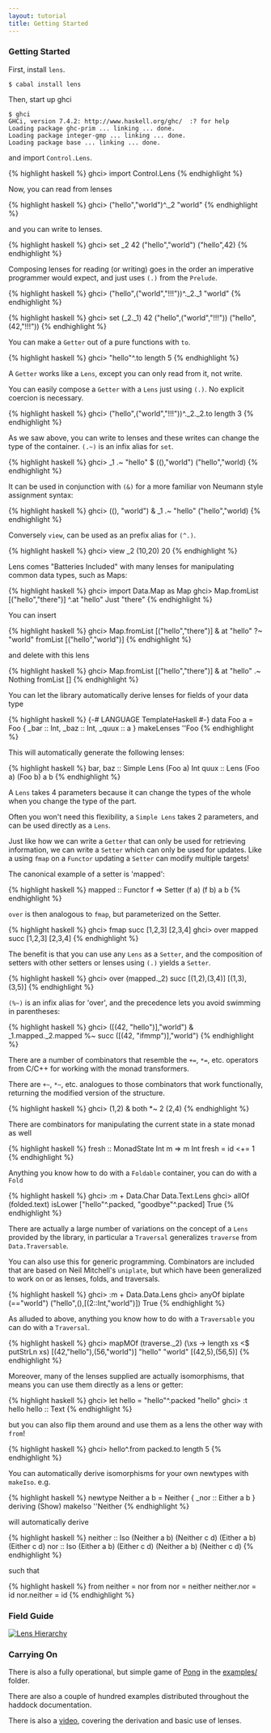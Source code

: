 ```yaml
---
layout: tutorial
title: Getting Started
---
```


### Getting Started

First, install `lens`.

    $ cabal install lens

Then, start up ghci

    $ ghci
    GHCi, version 7.4.2: http://www.haskell.org/ghc/  :? for help
    Loading package ghc-prim ... linking ... done.
    Loading package integer-gmp ... linking ... done.
    Loading package base ... linking ... done.

and import `Control.Lens`.

{% highlight haskell %}
ghci> import Control.Lens
{% endhighlight %}

Now, you can read from lenses

{% highlight haskell %}
ghci> ("hello","world")^._2
"world"
{% endhighlight %}

and you can write to lenses.

{% highlight haskell %}
ghci> set _2 42 ("hello","world")
("hello",42)
{% endhighlight %}

Composing lenses for reading (or writing) goes in the order an imperative programmer would expect, and just uses `(.)` from the `Prelude`.

{% highlight haskell %}
ghci> ("hello",("world","!!!"))^._2._1
"world"
{% endhighlight %}

{% highlight haskell %}
ghci> set (_2._1) 42 ("hello",("world","!!!"))
("hello",(42,"!!!"))
{% endhighlight %}

You can make a `Getter` out of a pure functions with `to`.

{% highlight haskell %}
ghci> "hello"^.to length
5
{% endhighlight %}

A `Getter` works like a `Lens`, except you can only read from it, not write.

You can easily compose a `Getter` with a `Lens` just using `(.)`. No explicit coercion is necessary.

{% highlight haskell %}
ghci> ("hello",("world","!!!"))^._2._2.to length
3
{% endhighlight %}

As we saw above, you can write to lenses and these writes can change the type of the container. `(.~)` is an infix alias for `set`.

{% highlight haskell %}
ghci> _1 .~ "hello" $ ((),"world")
("hello","world)
{% endhighlight %}

It can be used in conjunction with `(&)` for a more familiar von Neumann style assignment syntax:

{% highlight haskell %}
ghci> ((), "world") & _1 .~ "hello"
("hello","world)
{% endhighlight %}

Conversely `view`, can be used as an prefix alias for `(^.)`.

{% highlight haskell %}
ghci> view _2 (10,20)
20
{% endhighlight %}

Lens comes "Batteries Included" with many lenses for manipulating common data types, such as Maps:

{% highlight haskell %}
ghci> import Data.Map as Map
ghci> Map.fromList [("hello","there")] ^.at "hello"
Just "there"
{% endhighlight %}

You can insert

{% highlight haskell %}
ghci> Map.fromList [("hello","there")] & at "hello" ?~ "world"
fromList [("hello","world")]
{% endhighlight %}

and delete with this lens

{% highlight haskell %}
ghci> Map.fromList [("hello","there")] & at "hello" .~ Nothing
fromList []
{% endhighlight %}

You can let the library automatically derive lenses for fields of your data type

{% highlight haskell %}
{-# LANGUAGE TemplateHaskell #-}
data Foo a = Foo { _bar :: Int, _baz :: Int, _quux :: a }
makeLenses ''Foo
{% endhighlight %}

This will automatically generate the following lenses:

{% highlight haskell %}
bar, baz :: Simple Lens (Foo a) Int
quux :: Lens (Foo a) (Foo b) a b
{% endhighlight %}

A `Lens` takes 4 parameters because it can change the types of the whole when you change the type of the part.

Often you won't need this flexibility, a `Simple Lens` takes 2 parameters, and can be used directly as a `Lens`.

Just like how we can write a `Getter` that can only be used for retrieving information, we can write a `Setter`
which can only be used for updates. Like a using `fmap` on a `Functor` updating a `Setter` can modify multiple
targets!

The canonical example of a setter is 'mapped':

{% highlight haskell %}
mapped :: Functor f => Setter (f a) (f b) a b
{% endhighlight %}

`over` is then analogous to `fmap`, but parameterized on the Setter.

{% highlight haskell %}
ghci> fmap succ [1,2,3]
[2,3,4]
ghci> over mapped succ [1,2,3]
[2,3,4]
{% endhighlight %}

The benefit is that you can use any `Lens` as a `Setter`, and the composition of setters with other setters or lenses using `(.)` yields
a `Setter`.

{% highlight haskell %}
ghci> over (mapped._2) succ [(1,2),(3,4)]
[(1,3),(3,5)]
{% endhighlight %}

`(%~)` is an infix alias for 'over', and the precedence lets you avoid swimming in parentheses:

{% highlight haskell %}
ghci> ([(42, "hello")],"world") & _1.mapped._2.mapped %~ succ
([(42, "ifmmp")],"world")
{% endhighlight %}

There are a number of combinators that resemble the `+=`, `*=`, etc. operators from C/C++ for working with the monad transformers.

There are `+~`, `*~`, etc. analogues to those combinators that work functionally, returning the modified version of the structure.

{% highlight haskell %}
ghci> (1,2) & both *~ 2
(2,4)
{% endhighlight %}

There are combinators for manipulating the current state in a state monad as well

{% highlight haskell %}
fresh :: MonadState Int m => m Int
fresh = id <+= 1
{% endhighlight %}

Anything you know how to do with a `Foldable` container, you can do with a `Fold`

{% highlight haskell %}
ghci> :m + Data.Char Data.Text.Lens
ghci> allOf (folded.text) isLower ["hello"^.packed, "goodbye"^.packed]
True
{% endhighlight %}

There are actually a large number of variations on the concept of a `Lens` provided by the library, in particular a `Traversal`
generalizes `traverse` from `Data.Traversable`.

You can also use this for generic programming. Combinators are included that are based on Neil Mitchell's `uniplate`, but which
have been generalized to work on or as lenses, folds, and traversals.

{% highlight haskell %}
ghci> :m + Data.Data.Lens
ghci> anyOf biplate (=="world") ("hello",(),[(2::Int,"world")])
True
{% endhighlight %}

As alluded to above, anything you know how to do with a `Traversable` you can do with a `Traversal`.

{% highlight haskell %}
ghci> mapMOf (traverse._2) (\xs -> length xs <$ putStrLn xs) [(42,"hello"),(56,"world")]
"hello"
"world"
[(42,5),(56,5)]
{% endhighlight %}

Moreover, many of the lenses supplied are actually isomorphisms, that means you can use them directly as a lens or getter:

{% highlight haskell %}
ghci> let hello = "hello"^.packed
"hello"
ghci> :t hello
hello :: Text
{% endhighlight %}

but you can also flip them around and use them as a lens the other way with `from`!

{% highlight haskell %}
ghci> hello^.from packed.to length
5
{% endhighlight %}

You can automatically derive isomorphisms for your own newtypes with `makeIso`. e.g.

{% highlight haskell %}
newtype Neither a b = Neither { _nor :: Either a b } deriving (Show)
makeIso ''Neither
{% endhighlight %}

will automatically derive

{% highlight haskell %}
neither :: Iso (Neither a b) (Neither c d) (Either a b) (Either c d)
nor :: Iso (Either a b) (Either c d) (Neither a b) (Neither c d)
{% endhighlight %}

such that

{% highlight haskell %}
from neither = nor
from nor = neither
neither.nor = id
nor.neither = id
{% endhighlight %}

### Field Guide

[![Lens Hierarchy](https://s3.amazonaws.com/creately-published/h5nyo9ne1)](https://creately.com/diagram/h5nyo9ne1/LBbRz63yg4yQsTXGLtub1bQU4%3D)

### Carrying On

There is also a fully operational, but simple game of [Pong](https://github.com/ekmett/lens/blob/master/examples/Pong.hs) in the [examples/](https://github.com/ekmett/lens/blob/master/examples/) folder.

There are also a couple of hundred examples distributed throughout the haddock documentation.

There is also a <a href="https://www.youtube.com/watch?v=cefnmjtAolY&hd=1&t=1m14s">video</a>, covering the derivation and basic use of lenses.
